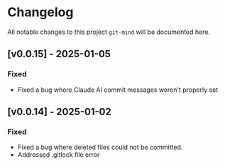 # Changelog

All notable changes to this project `git-mind` will be documented here.

## [v0.0.15] - 2025-01-05

### Fixed

- Fixed a bug where Claude AI commit messages weren't properly set

## [v0.0.14] - 2025-01-02

### Fixed

- Fixed a bug where deleted files could not be committed.
- Addressed .gitlock file error
